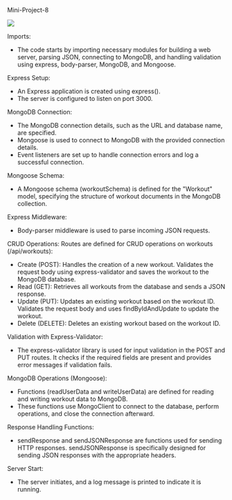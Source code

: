 Mini-Project-8

<a href="https://codeclimate.com/github/Sukhmandeep04/ProjectsMini/maintainability"><img src="https://api.codeclimate.com/v1/badges/88d8c12f03478b996b4d/maintainability" /></a>

Imports:
- The code starts by importing necessary modules for building a web server, parsing JSON, connecting to MongoDB, and handling validation using express, body-parser, MongoDB, and Mongoose.

Express Setup:
- An Express application is created using express().
- The server is configured to listen on port 3000.

MongoDB Connection:
- The MongoDB connection details, such as the URL and database name, are specified.
- Mongoose is used to connect to MongoDB with the provided connection details.
- Event listeners are set up to handle connection errors and log a successful connection.

Mongoose Schema:
- A Mongoose schema (workoutSchema) is defined for the "Workout" model, specifying the structure of workout documents in the MongoDB collection.

Express Middleware:
- Body-parser middleware is used to parse incoming JSON requests.

CRUD Operations:
Routes are defined for CRUD operations on workouts (/api/workouts):
- Create (POST): Handles the creation of a new workout. Validates the request body using express-validator and saves the workout to the MongoDB database.
- Read (GET): Retrieves all workouts from the database and sends a JSON response.
- Update (PUT): Updates an existing workout based on the workout ID. Validates the request body and uses findByIdAndUpdate to update the workout.
- Delete (DELETE): Deletes an existing workout based on the workout ID.

Validation with Express-Validator:
- The express-validator library is used for input validation in the POST and PUT routes. It checks if the required fields are present and provides error messages if validation fails.

MongoDB Operations (Mongoose):
- Functions (readUserData and writeUserData) are defined for reading and writing workout data to MongoDB.
- These functions use MongoClient to connect to the database, perform operations, and close the connection afterward.

Response Handling Functions:
- sendResponse and sendJSONResponse are functions used for sending HTTP responses. sendJSONResponse is specifically designed for sending JSON responses with the appropriate headers.

Server Start:
- The server initiates, and a log message is printed to indicate it is running.

